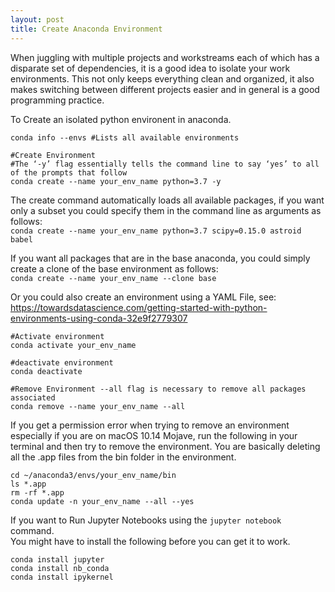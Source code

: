```yaml
---
layout: post
title: Create Anaconda Environment
---
```


When juggling with multiple projects and workstreams each of which has a disparate set of dependencies, it is a good idea to
isolate your work environments. This not only keeps everything clean and organized, it also makes switching between different projects easier and in general is a good programming practice.

To Create an isolated python environent in anaconda.  

```shell
conda info --envs #Lists all available environments

#Create Environment
#The ‘-y’ flag essentially tells the command line to say ‘yes’ to all of the prompts that follow
conda create --name your_env_name python=3.7 -y 
```
The create command automatically loads all available packages, if you want only a subset you could specify them in the command line as arguments as follows:   
`conda create --name your_env_name python=3.7 scipy=0.15.0 astroid babel`

If you want all packages that are in the base anaconda, you could simply create a clone of the base environment as follows:  
`conda create --name your_env_name --clone base`



Or you could also create an environment using a YAML File, see:   
https://towardsdatascience.com/getting-started-with-python-environments-using-conda-32e9f2779307

```
#Activate environment
conda activate your_env_name 

#deactivate environment
conda deactivate 

#Remove Environment --all flag is necessary to remove all packages associated
conda remove --name your_env_name --all 
```

If you get a permission error when trying to remove an environment especially if you are on macOS 10.14 Mojave, run the following in your terminal and then try to remove the environment.
You are basically deleting all the .app files from the bin folder in the environment.
```shell
cd ~/anaconda3/envs/your_env_name/bin
ls *.app
rm -rf *.app
conda update -n your_env_name --all --yes

```



If you want to Run Jupyter Notebooks using the `jupyter notebook` command.   
You might have to install the following before you can get it to work.  

```shell
conda install jupyter
conda install nb_conda
conda install ipykernel
```

